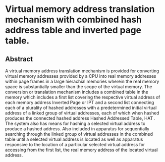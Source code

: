 # Virtual memory address translation mechanism with combined hash address table and inverted page table.

## Abstract
A virtual memory address translation mechanism is provided for converting virtual memory addresses provided by a CPU into real memory addresses within page frames in a large hierachial memories wherein the real memory space is substantially smaller than the scope of the virtual memory. The conversion or translation mechanism includes a combined table in the memory which includes a first list covering the respective virtual address of each memory address Inverted Page or IPT and a second list connecting each of a plurality of hashed addresses with a predetermined initial virtual address of a linked group of virtual addresses, each of which when hashed produces the connected hashed address Hashed Addressed Table, HAT . The system also has means for hashing a selected virtual address to produce a hashed address. Also included in apparatus for sequentially searching through the linked group of virtual addresses in the combined table until a selected virtual address is located as well as apparatus responsive to the location of a particular selected virtual address for accessing from the first list, the real memory address of the located virtual address.